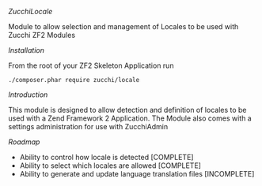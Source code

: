 *ZucchiLocale*

Module to allow selection and management of Locales to be used with Zucchi ZF2 Modules

_Installation_

From the root of your ZF2 Skeleton Application run

    ./composer.phar require zucchi/locale
    
_Introduction_

This module is designed to allow detection and definition of locales to be used 
with a Zend Framework 2 Application. The Module also comes with a settings 
administration for use with ZucchiAdmin

_Roadmap_

*   Ability to control how locale is detected [COMPLETE]
*   Ability to select which locales are allowed [COMPLETE]
*   Ability to generate and update language translation files [INCOMPLETE]

